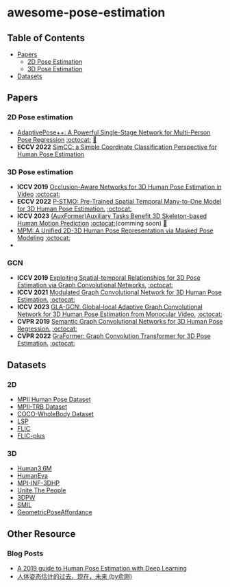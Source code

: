 # awesome-pose-estimation

## Table of Contents
- [Papers](#papers)
  - [2D Pose Estimation](#2d-pose-estimation)
  - [3D Pose Estimation](#3d-pose-estimation)
- [Datasets](#datasets)

## Papers

### 2D Pose estimation
+ [AdaptivePose++: A Powerful Single-Stage Network for Multi-Person Pose Regression](https://arxiv.org/abs/2210.04014) [:octocat:](https://github.com/buptxyb666/AdaptivePose) [:memo:](./papers/AdaptivePose++.md)
+ **ECCV 2022** [SimCC: a Simple Coordinate Classification Perspective for Human Pose Estimation](https://arxiv.org/pdf/2107.03332.pdf)

### 3D Pose estimation
+ **ICCV 2019** [Occlusion-Aware Networks for 3D Human Pose Estimation in Video]() [:octocat:]()
+ **ECCV 2022** [P-STMO: Pre-Trained Spatial Temporal Many-to-One Model for 3D Human Pose Estimation.](https://arxiv.org/abs/2203.07628) [:octocat:](https://github.com/paTRICK-swk/P-STMO)
+ **ICCV 2023** [(AuxFormer)Auxiliary Tasks Benefit 3D Skeleton-based Human Motion Prediction](https://arxiv.org/abs/2308.08942) [:octocat:](https://github.com/MediaBrain-SJTU/AuxFormer)(comming soon) [:memo:](./papers/AuxFormer.md)
+ [MPM: A Unified 2D-3D Human Pose Representation via Masked Pose Modeling](https://arxiv.org/abs/2306.17201) [:octocat:](https://github.com/vvirgooo2/MPM)
+ 

### GCN
+ **ICCV 2019** [Exploiting Spatial-temporal Relationships for 3D Pose Estimation via Graph Convolutional Networks.](https://arxiv.org/pdf/2007.10599.pdf) [:octocat:](https://github.com/vanoracai/Exploiting-Spatial-temporal-Relationships-for-3D-Pose-Estimation-via-Graph-Convolutional-Networks)
+ **ICCV 2021** [Modulated Graph Convolutional Network for 3D Human Pose Estimation.](https://openaccess.thecvf.com/content/ICCV2021/papers/Zou_Modulated_Graph_Convolutional_Network_for_3D_Human_Pose_Estimation_ICCV_2021_paper.pdf) [:octocat:](https://github.com/ZhimingZo/Modulated-GCN)
+ **ICCV 2023** [GLA-GCN: Global-local Adaptive Graph Convolutional Network for 3D Human
Pose Estimation from Monocular Video.](https://arxiv.org/pdf/2307.05853.pdf) [:octocat:](https://github.com/bruceyo/GLA-GCN)
+ **CVPR 2019** [Semantic Graph Convolutional Networks for 3D Human Pose Regression.](https://arxiv.org/pdf/1904.03345.pdf) [:octocat:](https://github.com/garyzhao/SemGCN)
+ **CVPR 2022** [GraFormer: Graph Convolution Transformer for 3D Pose Estimation.](https://arxiv.org/pdf/2109.08364.pdf) [:octocat:](https://github.com/Graformer/GraFormer)

## Datasets
### 2D
- [MPII Human Pose Dataset](http://human-pose.mpi-inf.mpg.de/)
- [MPII-TRB Dataset](https://github.com/kennymckormick/Triplet-Representation-of-human-Body)
- [COCO-WholeBody Dataset](https://github.com/jin-s13/COCO-WholeBody)
- [LSP](http://sam.johnson.io/research/lsp.html)
- [FLIC](https://bensapp.github.io/flic-dataset.html)
- [FLIC-plus](https://cims.nyu.edu/~tompson/flic_plus.htm)

### 3D
- [Human3.6M](http://vision.imar.ro/human3.6m/description.php)
- [HumanEva](http://humaneva.is.tue.mpg.de/)
- [MPI-INF-3DHP](http://gvv.mpi-inf.mpg.de/3dhp-dataset/)
- [Unite The People](http://files.is.tuebingen.mpg.de/classner/up/)
- [3DPW](http://virtualhumans.mpi-inf.mpg.de/3DPW/)
- [SMIL](https://github.com/CalciferZh/SMPL/pull/11)
- [GeometricPoseAffordance](http://wangzheallen.github.io/GPA)


## Other Resource
### Blog Posts
- [A 2019 guide to Human Pose Estimation with Deep Learning](https://blog.nanonets.com/human-pose-estimation-2d-guide/?from=timeline&isappinstalled=0)
- [人体姿态估计的过去，现在，未来 (by俞刚)](https://zhuanlan.zhihu.com/p/85506259)
